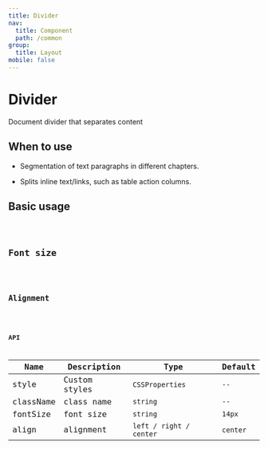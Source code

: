 ```yaml
---
title: Divider
nav:
  title: Component
  path: /common
group:
  title: Layout
mobile: false
---
```


# Divider

<p>Document divider that separates content</p>

## When to use

- Segmentation of text paragraphs in different chapters.

- Splits inline text/links, such as table action columns.

## Basic usage

<code src="./demos/index1.tsx"/>

## Font size

<code src="./demos/index2.tsx"/>

## Alignment

<code src="./demos/index4.tsx"/>

## API

| Name      | Description   | Type                    | Default  |
| --------- | ------------- | ----------------------- | -------- |
| style     | Custom styles | `CSSProperties`         | `--`     |
| className | class name    | `string`                | `--`     |
| fontSize  | font size     | `string`                | `14px`   |
| align     | alignment     | `left / right / center` | `center` |
